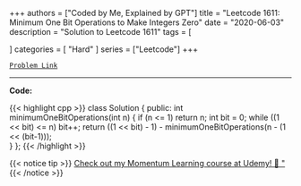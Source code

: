 
+++
authors = ["Coded by Me, Explained by GPT"]
title = "Leetcode 1611: Minimum One Bit Operations to Make Integers Zero"
date = "2020-06-03"
description = "Solution to Leetcode 1611"
tags = [
    
]
categories = [
    "Hard"
]
series = ["Leetcode"]
+++



[`Problem Link`](https://leetcode.com/problems/minimum-one-bit-operations-to-make-integers-zero/description/)

---

**Code:**

{{< highlight cpp >}}
class Solution {
public:
    int minimumOneBitOperations(int n) {
        if (n <= 1)
            return n;
        int bit = 0;
        while ((1 << bit) <= n)
            bit++;
        return ((1 << bit) - 1) - minimumOneBitOperations(n - (1 << (bit-1)));         
    }
};
{{< /highlight >}}



{{< notice tip >}}
[Check out my Momentum Learning course at Udemy! 🚀 "](https://www.udemy.com/course/blind-75-the-data-structures-and-algorithms-essentials/)
{{< /notice >}}

